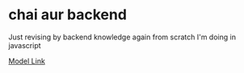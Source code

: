 # chai aur backend

Just revising by backend knowledge again from scratch
I'm doing in javascript

[Model Link](https://app.eraser.io/workspace/YtPqZ1VogxGy1jzIDkzj)
